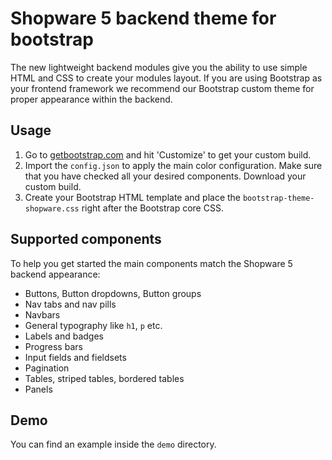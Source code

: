 # Shopware 5 backend theme for bootstrap
The new lightweight backend modules give you the ability to use simple HTML and CSS to create your modules layout. If you are using Bootstrap as your frontend framework we recommend our Bootstrap custom theme for proper appearance within the backend.

## Usage
1.  Go to [getbootstrap.com](http://getbootstrap.com) and hit 'Customize' to get your custom build.
2.  Import the `config.json` to apply the main color configuration. Make sure that you have checked all your desired components. Download your custom build.
3.  Create your Bootstrap HTML template and place the `bootstrap-theme-shopware.css` right after the Bootstrap core CSS.

## Supported components
To help you get started the main components match the Shopware 5 backend appearance:

- Buttons, Button dropdowns, Button groups
- Nav tabs and nav pills
- Navbars
- General typography like `h1`, `p` etc.
- Labels and badges
- Progress bars
- Input fields and fieldsets
- Pagination
- Tables, striped tables, bordered tables
- Panels

## Demo
You can find an example inside the `demo` directory.